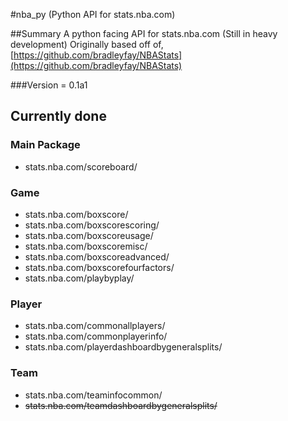 #nba_py (Python API for stats.nba.com)

##Summary
A python facing API for stats.nba.com (Still in heavy development)
Originally based off of, [https://github.com/bradleyfay/NBAStats](https://github.com/bradleyfay/NBAStats)

###Version = 0.1a1

## Currently done
### Main Package
  * stats.nba.com/scoreboard/

### Game
  * stats.nba.com/boxscore/
  * stats.nba.com/boxscorescoring/
  * stats.nba.com/boxscoreusage/
  * stats.nba.com/boxscoremisc/
  * stats.nba.com/boxscoreadvanced/
  * stats.nba.com/boxscorefourfactors/
  * stats.nba.com/playbyplay/

### Player
  * stats.nba.com/commonallplayers/
  * stats.nba.com/commonplayerinfo/
  * stats.nba.com/playerdashboardbygeneralsplits/

### Team
  * stats.nba.com/teaminfocommon/
  * ~~stats.nba.com/teamdashboardbygeneralsplits/~~

